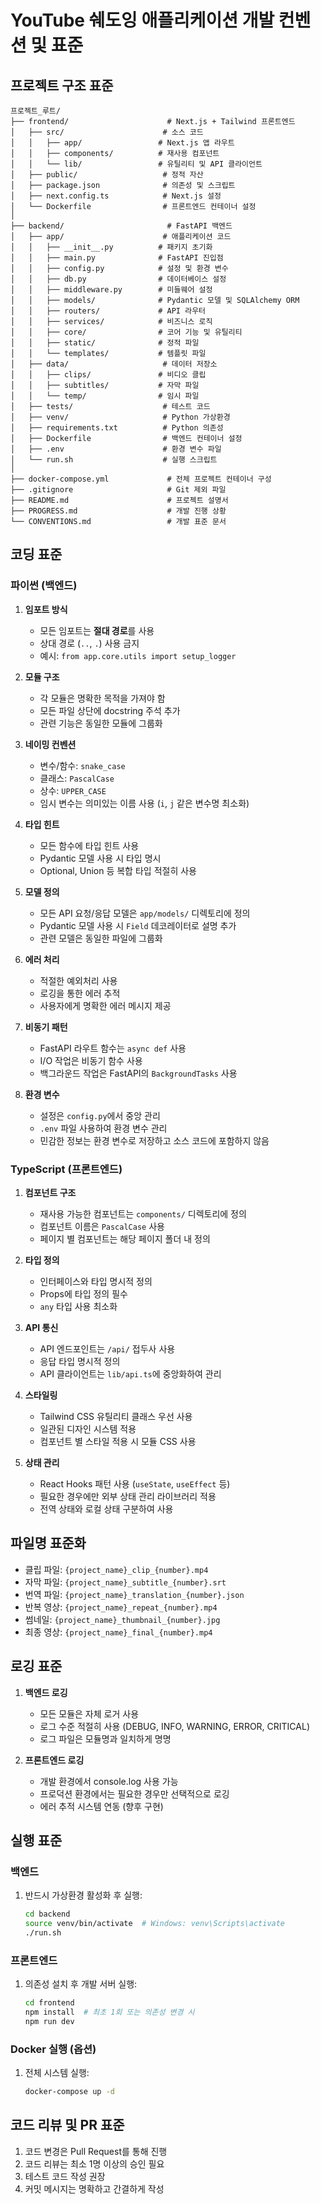 # YouTube 쉐도잉 애플리케이션 개발 컨벤션 및 표준

## 프로젝트 구조 표준

```
프로젝트_루트/
├── frontend/                      # Next.js + Tailwind 프론트엔드
│   ├── src/                      # 소스 코드
│   │   ├── app/                 # Next.js 앱 라우트
│   │   ├── components/          # 재사용 컴포넌트
│   │   └── lib/                 # 유틸리티 및 API 클라이언트
│   ├── public/                   # 정적 자산
│   ├── package.json              # 의존성 및 스크립트
│   ├── next.config.ts            # Next.js 설정
│   └── Dockerfile                # 프론트엔드 컨테이너 설정
│
├── backend/                       # FastAPI 백엔드
│   ├── app/                      # 애플리케이션 코드
│   │   ├── __init__.py          # 패키지 초기화
│   │   ├── main.py              # FastAPI 진입점
│   │   ├── config.py            # 설정 및 환경 변수
│   │   ├── db.py                # 데이터베이스 설정
│   │   ├── middleware.py        # 미들웨어 설정
│   │   ├── models/              # Pydantic 모델 및 SQLAlchemy ORM
│   │   ├── routers/             # API 라우터
│   │   ├── services/            # 비즈니스 로직
│   │   ├── core/                # 코어 기능 및 유틸리티
│   │   ├── static/              # 정적 파일
│   │   └── templates/           # 템플릿 파일
│   ├── data/                     # 데이터 저장소
│   │   ├── clips/               # 비디오 클립
│   │   ├── subtitles/           # 자막 파일
│   │   └── temp/                # 임시 파일
│   ├── tests/                    # 테스트 코드
│   ├── venv/                     # Python 가상환경
│   ├── requirements.txt          # Python 의존성
│   ├── Dockerfile                # 백엔드 컨테이너 설정
│   ├── .env                      # 환경 변수 파일
│   └── run.sh                    # 실행 스크립트
│
├── docker-compose.yml             # 전체 프로젝트 컨테이너 구성
├── .gitignore                     # Git 제외 파일
├── README.md                      # 프로젝트 설명서
├── PROGRESS.md                    # 개발 진행 상황
└── CONVENTIONS.md                 # 개발 표준 문서
```

## 코딩 표준

### 파이썬 (백엔드)

1. **임포트 방식**
   - 모든 임포트는 **절대 경로**를 사용
   - 상대 경로 (`..`, `.`) 사용 금지
   - 예시: `from app.core.utils import setup_logger`

2. **모듈 구조**
   - 각 모듈은 명확한 목적을 가져야 함
   - 모든 파일 상단에 docstring 주석 추가
   - 관련 기능은 동일한 모듈에 그룹화

3. **네이밍 컨벤션**
   - 변수/함수: `snake_case`
   - 클래스: `PascalCase`
   - 상수: `UPPER_CASE`
   - 임시 변수는 의미있는 이름 사용 (`i`, `j` 같은 변수명 최소화)

4. **타입 힌트**
   - 모든 함수에 타입 힌트 사용
   - Pydantic 모델 사용 시 타입 명시
   - Optional, Union 등 복합 타입 적절히 사용

5. **모델 정의**
   - 모든 API 요청/응답 모델은 `app/models/` 디렉토리에 정의
   - Pydantic 모델 사용 시 `Field` 데코레이터로 설명 추가
   - 관련 모델은 동일한 파일에 그룹화

6. **에러 처리**
   - 적절한 예외처리 사용
   - 로깅을 통한 에러 추적
   - 사용자에게 명확한 에러 메시지 제공

7. **비동기 패턴**
   - FastAPI 라우트 함수는 `async def` 사용
   - I/O 작업은 비동기 함수 사용
   - 백그라운드 작업은 FastAPI의 `BackgroundTasks` 사용

8. **환경 변수**
   - 설정은 `config.py`에서 중앙 관리
   - `.env` 파일 사용하여 환경 변수 관리
   - 민감한 정보는 환경 변수로 저장하고 소스 코드에 포함하지 않음

### TypeScript (프론트엔드)

1. **컴포넌트 구조**
   - 재사용 가능한 컴포넌트는 `components/` 디렉토리에 정의
   - 컴포넌트 이름은 `PascalCase` 사용
   - 페이지 별 컴포넌트는 해당 페이지 폴더 내 정의

2. **타입 정의**
   - 인터페이스와 타입 명시적 정의
   - Props에 타입 정의 필수
   - `any` 타입 사용 최소화

3. **API 통신**
   - API 엔드포인트는 `/api/` 접두사 사용
   - 응답 타입 명시적 정의
   - API 클라이언트는 `lib/api.ts`에 중앙화하여 관리

4. **스타일링**
   - Tailwind CSS 유틸리티 클래스 우선 사용
   - 일관된 디자인 시스템 적용
   - 컴포넌트 별 스타일 적용 시 모듈 CSS 사용

5. **상태 관리**
   - React Hooks 패턴 사용 (`useState`, `useEffect` 등)
   - 필요한 경우에만 외부 상태 관리 라이브러리 적용
   - 전역 상태와 로컬 상태 구분하여 사용

## 파일명 표준화

- 클립 파일: `{project_name}_clip_{number}.mp4`
- 자막 파일: `{project_name}_subtitle_{number}.srt`
- 번역 파일: `{project_name}_translation_{number}.json`
- 반복 영상: `{project_name}_repeat_{number}.mp4`
- 썸네일: `{project_name}_thumbnail_{number}.jpg`
- 최종 영상: `{project_name}_final_{number}.mp4`

## 로깅 표준

1. **백엔드 로깅**
   - 모든 모듈은 자체 로거 사용
   - 로그 수준 적절히 사용 (DEBUG, INFO, WARNING, ERROR, CRITICAL)
   - 로그 파일은 모듈명과 일치하게 명명

2. **프론트엔드 로깅**
   - 개발 환경에서 console.log 사용 가능
   - 프로덕션 환경에서는 필요한 경우만 선택적으로 로깅
   - 에러 추적 시스템 연동 (향후 구현)

## 실행 표준

### 백엔드
1. 반드시 가상환경 활성화 후 실행:
   ```bash
   cd backend
   source venv/bin/activate  # Windows: venv\Scripts\activate
   ./run.sh
   ```

### 프론트엔드
1. 의존성 설치 후 개발 서버 실행:
   ```bash
   cd frontend
   npm install  # 최초 1회 또는 의존성 변경 시
   npm run dev
   ```

### Docker 실행 (옵션)
1. 전체 시스템 실행:
   ```bash
   docker-compose up -d
   ```

## 코드 리뷰 및 PR 표준

1. 코드 변경은 Pull Request를 통해 진행
2. 코드 리뷰는 최소 1명 이상의 승인 필요
3. 테스트 코드 작성 권장
4. 커밋 메시지는 명확하고 간결하게 작성 